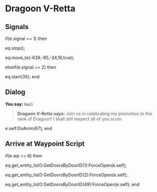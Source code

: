# Dragoon V-Retta


## Signals

if(e.signal == 1) then


eq.stop();


eq.move_to(-639,-85,-24,16,true);

elseif(e.signal == 2) then


eq.start(35);
end



## Dialog

**You say:** `hail`



>**Dragoon V-Retta says:** Join us in celebrating my promotion to the rank of Dragoon!  I shall still respect all of you scum.


e.self:DoAnim(67); 
end



## Arrive at Waypoint Script

if(e.wp == 6) then


eq.get_entity_list():GetDoorsByDoorID(1):ForceOpen(e.self);


eq.get_entity_list():GetDoorsByDoorID(2):ForceOpen(e.self);


eq.get_entity_list():GetDoorsByDoorID(49):ForceOpen(e.self);
end